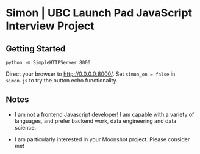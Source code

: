 # Simon | UBC Launch Pad JavaScript Interview Project

## Getting Started

```
python -m SimpleHTTPServer 8000
```

Direct your browser to http://0.0.0.0:8000/.
Set `simon_on = false` in `simon.js` to try the button echo functionality.

## Notes

+ I am not a frontend Javascript developer! I am capable with a variety of
languages, and prefer backend work, data engineering and data science.

+ I am particularly interested in your Moonshot project. Please consider me!
